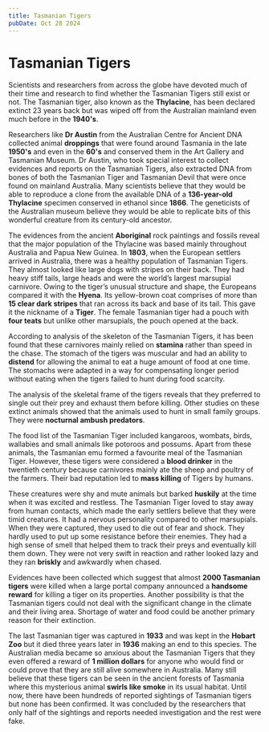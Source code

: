 ```yaml
---
title: Tasmanian Tigers
pubDate: Oct 28 2024
---
```

# Tasmanian Tigers

Scientists and researchers from across the globe have devoted much of their time and research to find whether the Tasmanian Tigers still exist or not. The Tasmanian tiger, also known as the **Thylacine**, has been declared extinct 23 years back but was wiped off from the Australian mainland even much before in the **1940's**.

Researchers like **Dr Austin** from the Australian Centre for Ancient DNA collected animal **droppings** that were found around Tasmania in the late **1950's** and even in the **60's** and conserved them in the Art Gallery and Tasmanian Museum. Dr Austin, who took special interest to collect evidences and reports on the Tasmanian Tigers, also extracted DNA from bones of both the Tasmanian Tiger and Tasmanian Devil that were once found on mainland Australia. Many scientists believe that they would be able to reproduce a clone from the available DNA of a **136-year-old Thylacine** specimen conserved in ethanol since **1866**. The geneticists of the Australian museum believe they would be able to replicate bits of this wonderful creature from its century-old ancestor.

The evidences from the ancient **Aboriginal** rock paintings and fossils reveal that the major population of the Thylacine was based mainly throughout Australia and Papua New Guinea. In **1803**, when the European settlers arrived in Australia, there was a healthy population of Tasmanian Tigers. They almost looked like large dogs with stripes on their back. They had heavy stiff tails, large heads and were the world’s largest marsupial carnivore. Owing to the tiger’s unusual structure and shape, the Europeans compared it with the **Hyena**. Its yellow-brown coat comprises of more than **15 clear dark stripes** that ran across its back and base of its tail. This gave it the nickname of a **Tiger**. The female Tasmanian tiger had a pouch with **four teats** but unlike other marsupials, the pouch opened at the back.

According to analysis of the skeleton of the Tasmanian Tigers, it has been found that these carnivores mainly relied on **stamina** rather than speed in the chase. The stomach of the tigers was muscular and had an ability to **distend** for allowing the animal to eat a huge amount of food at one time. The stomachs were adapted in a way for compensating longer period without eating when the tigers failed to hunt during food scarcity.

The analysis of the skeletal frame of the tigers reveals that they preferred to single out their prey and exhaust them before killing. Other studies on these extinct animals showed that the animals used to hunt in small family groups. They were **nocturnal ambush predators**.

The food list of the Tasmanian Tiger included kangaroos, wombats, birds, wallabies and small animals like potoroos and possums. Apart from these animals, the Tasmanian emu formed a favourite meal of the Tasmanian Tiger. However, these tigers were considered a **blood drinker** in the twentieth century because carnivores mainly ate the sheep and poultry of the farmers. Their bad reputation led to **mass killing** of Tigers by humans.

These creatures were shy and mute animals but barked **huskily** at the time when it was excited and restless. The Tasmanian Tiger loved to stay away from human contacts, which made the early settlers believe that they were timid creatures. It had a nervous personality compared to other marsupials. When they were captured, they used to die out of fear and shock. They hardly used to put up some resistance before their enemies. They had a high sense of smell that helped them to track their preys and eventually kill them down. They were not very swift in reaction and rather looked lazy and they ran **briskly** and awkwardly when chased.

Evidences have been collected which suggest that almost **2000 Tasmanian tigers** were killed when a large portal company announced a **handsome reward** for killing a tiger on its properties. Another possibility is that the Tasmanian tigers could not deal with the significant change in the climate and their living area. Shortage of water and food could be another primary reason for their extinction.

The last Tasmanian tiger was captured in **1933** and was kept in the **Hobart Zoo** but it died three years later in **1936** making an end to this species. The Australian media became so anxious about the Tasmanian Tigers that they even offered a reward of **1 million dollars** for anyone who would find or could prove that they are still alive somewhere in Australia. Many still believe that these tigers can be seen in the ancient forests of Tasmania where this mysterious animal **swirls like smoke** in its usual habitat. Until now, there have been hundreds of reported sightings of Tasmanian tigers but none has been confirmed. It was concluded by the researchers that only half of the sightings and reports needed investigation and the rest were fake.